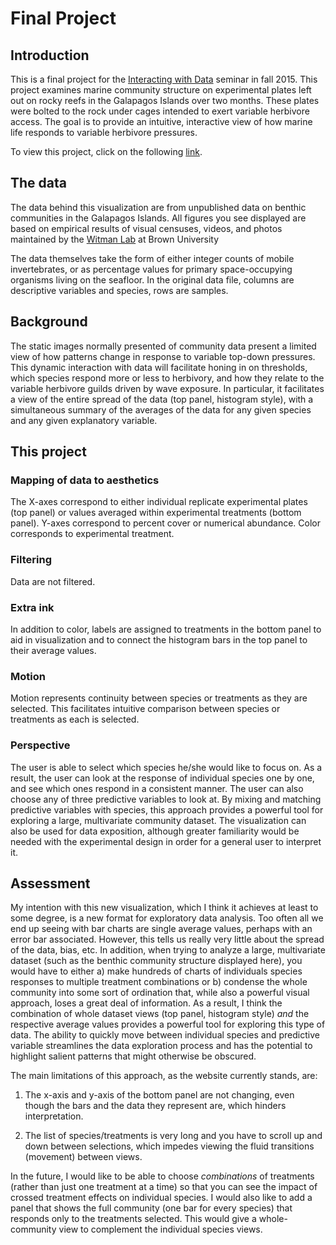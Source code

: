 # Final Project


## Introduction

This is a final project for the [Interacting with Data](https://github.com/Brown-BIOL2430-S04-Fall2015/syllabus) seminar in fall 2015. This project examines marine community structure on experimental plates left out on rocky reefs in the Galapagos Islands over two months. These plates were bolted to the rock under cages intended to exert variable herbivore access. The goal is to provide an intuitive, interactive view of how marine life responds to variable herbivore pressures. 

To view this project, click on the following [link](https://rawgit.com/lambrw/finalproject/master/plate_sandbox.html).

## The data

The data behind this visualization are from unpublished data on benthic communities in the Galapagos Islands. All figures you see displayed are based on empirical results of visual censuses, videos, and photos maintained by the [Witman Lab](www.witmanlab.com) at Brown University

The data themselves take the form of either integer counts of mobile invertebrates, or as percentage values for primary space-occupying organisms living on the seafloor. In the original data file, columns are descriptive variables and species, rows are samples. 


## Background



The static images normally presented of community data present a limited view of how patterns change in response to variable top-down pressures. This dynamic interaction with data will facilitate honing in on thresholds, which species respond more or less to herbivory, and how they relate to the variable herbivore guilds driven by wave exposure. In particular, it facilitates a view of the entire spread of the data (top panel, histogram style), with a simultaneous summary of the averages of the data for any given species and any given explanatory variable.

## This project

### Mapping of data to aesthetics


The X-axes correspond to either individual replicate experimental plates (top panel) or values averaged within  experimental treatments (bottom panel). Y-axes correspond to percent cover or numerical abundance. Color corresponds to experimental treatment. 

### Filtering


Data are not filtered.

### Extra ink


In addition to color, labels are assigned to treatments in the bottom panel to aid in visualization and to connect the histogram bars in the top panel to their average values.

### Motion

Motion represents continuity between species or treatments as they are selected. This facilitates intuitive comparison between species or treatments as each is selected.

### Perspective

The user is able to select which species he/she would like to focus on. As a result, the user can look at the response of individual species one by one, and see which ones respond in a consistent manner. The user can also choose any of three predictive variables to look at. By mixing and matching predictive variables with species, this approach provides a powerful tool for exploring a large, multivariate community dataset. The visualization can also be used for data exposition, although greater familiarity would be needed with the experimental design in order for a general user to interpret it.

## Assessment

My intention with this new visualization, which I think it achieves at least to some degree, is a new format for exploratory data analysis. Too often all we end up seeing with bar charts are single average values, perhaps with an error bar associated. However, this tells us really very little about the spread of the data, bias, etc. In addition, when trying to analyze a large, multivariate dataset (such as the benthic community structure displayed here), you would have to either a) make hundreds of charts of individuals species responses to multiple treatment combinations or b) condense the whole community into some sort of ordination that, while also a powerful visual approach, loses a great deal of information. As a result, I think the combination of whole dataset views (top panel, histogram style) *and* the respective average values provides a powerful tool for exploring this type of data. The ability to quickly move between individual species and predictive variable streamlines the data exploration process and has the potential to highlight salient patterns that might otherwise be obscured.

The main limitations of this approach, as the website currently stands, are:

1) The x-axis and y-axis of the bottom panel are not changing, even though the bars and the data they represent are, which hinders interpretation.

2) The list of species/treatments is very long and you have to scroll up and down between selections, which impedes viewing the fluid transitions (movement) between views.

In the future, I would like to be able to choose *combinations* of treatments (rather than just one treatment at a time) so that you can see the impact of crossed treatment effects on individual species. I would also like to add a panel that shows the full community (one bar for every species) that responds only to the treatments selected. This would give a whole-community view to complement the individual species views.

